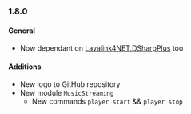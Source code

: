 ### 1.8.0
#### General
- Now dependant on [Lavalink4NET.DSharpPlus](https://github.com/angelobreuer/Lavalink4NET) too

#### Additions
- New logo to GitHub repository
- New module `MusicStreaming`
  - New commands `player start` && `player stop`

